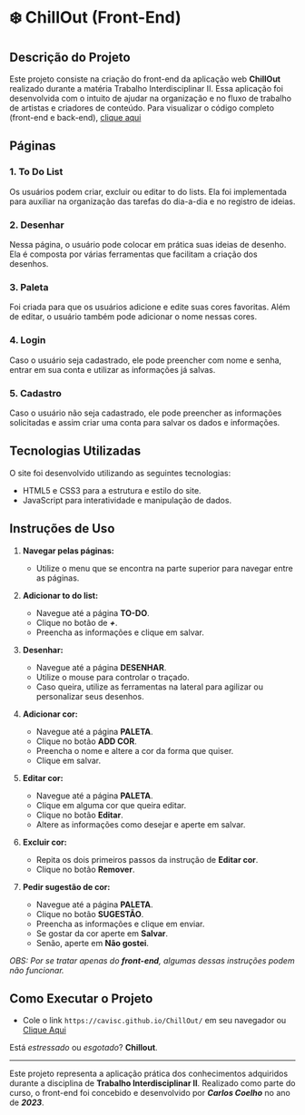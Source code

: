 # ❄️ ChillOut (Front-End)

## Descrição do Projeto

Este projeto consiste na criação do front-end da aplicação web **ChillOut** realizado durante a matéria Trabalho Interdisciplinar II. Essa aplicação foi desenvolvida com o intuito de ajudar na organização e no fluxo de trabalho de artistas e criadores de conteúdo. Para visualizar o código completo (front-end e back-end), [clique aqui](https://github.com/FernandoWagner/Chillout-VM)

## Páginas

### 1. To Do List

Os usuários podem criar, excluir ou editar to do lists. Ela foi implementada para auxiliar na organização das tarefas do dia-a-dia e no registro de ideias. 

### 2. Desenhar

Nessa página, o usuário pode colocar em prática suas ideias de desenho. Ela é composta por várias ferramentas que facilitam a criação dos desenhos.

### 3. Paleta

Foi criada para que os usuários adicione e edite suas cores favoritas. Além de editar, o usuário também pode adicionar o nome nessas cores.

### 4. Login

Caso o usuário seja cadastrado, ele pode preencher com nome e senha, entrar em sua conta e utilizar as informações já salvas.

### 5. Cadastro

Caso o usuário não seja cadastrado, ele pode preencher as informações solicitadas e assim criar uma conta para salvar os dados e informações.

## Tecnologias Utilizadas

O site foi desenvolvido utilizando as seguintes tecnologias:

- HTML5 e CSS3 para a estrutura e estilo do site.
- JavaScript para interatividade e manipulação de dados.

## Instruções de Uso

1. **Navegar pelas páginas:**
   - Utilize o menu que se encontra na parte superior para navegar entre as páginas.

2. **Adicionar to do list:**
   - Navegue até a página **TO-DO**.
   - Clique no botão de ***+***.
   - Preencha as informações e clique em salvar.

3. **Desenhar:**
   - Navegue até a página **DESENHAR**.
   - Utilize o mouse para controlar o traçado.
   - Caso queira, utilize as ferramentas na lateral para agilizar ou personalizar seus desenhos.

4. **Adicionar cor:**
   - Navegue até a página **PALETA**.
   - Clique no botão **ADD COR**.
   - Preencha o nome e altere a cor da forma que quiser.
   - Clique em salvar.

5. **Editar cor:**
   - Navegue até a página **PALETA**.
   - Clique em alguma cor que queira editar.
   - Clique no botão **Editar**.
   - Altere as informações como desejar e aperte em salvar.
  
6. **Excluir cor:**
   - Repita os dois primeiros passos da instrução de **Editar cor**.
   - Clique no botão **Remover**.

7. **Pedir sugestão de cor:**
   - Navegue até a página **PALETA**.
   - Clique no botão **SUGESTÃO**.
   - Preencha as informações e clique em enviar.
   - Se gostar da cor aperte em **Salvar**.
   - Senão, aperte em **Não gostei**.

*OBS: Por se tratar apenas do **front-end**, algumas dessas instruções podem não funcionar.*

## Como Executar o Projeto

- Cole o link `https://cavisc.github.io/ChillOut/` em seu navegador ou [Clique Aqui](https://cavisc.github.io/ChillOut/)

Está *estressado* ou *esgotado*? **Chillout**.

--- 

Este projeto representa a aplicação prática dos conhecimentos adquiridos durante a disciplina de **Trabalho Interdisciplinar II**. Realizado como parte do curso, o front-end foi concebido e desenvolvido por ***Carlos Coelho*** no ano de ***2023***.
